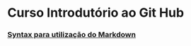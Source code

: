 # Curso Introdutório ao Git Hub

###  [Syntax para utilização do Markdown](tps://www.markdownguide.org/basic-syntax/#headings)
